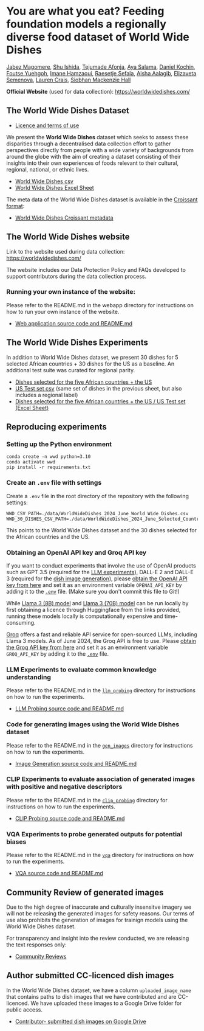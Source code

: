 # You are what you eat? Feeding foundation models a regionally diverse food dataset of World Wide Dishes
[Jabez Magomere](https://github.com/JabezNzomo99), [Shu Ishida](https://github.com/shuishida), [Tejumade Afonja](https://github.com/tejuafonja), [Aya Salama](https://github.com/Aya-S), [Daniel Kochin](https://github.com/danielkochin), [Foutse Yuehgoh](https://github.com/Foutse), [Imane Hamzaoui](https://github.com/imanehmz), [Raesetje Sefala](https://github.com/sefalab), [Aisha Aalagib](https://github.com/AishaAlaagib), [Elizaveta Semenova](https://github.com/elizavetasemenova), [Lauren Crais](https://www.law.ox.ac.uk/people/lauren-crais), [Siobhan Mackenzie Hall](https://github.com/smhall97)

**Official Website** (used for data collection): https://worldwidedishes.com/

## The World Wide Dishes Dataset

- [Licence and terms of use](./LICENCE.md)

We present the **World Wide Dishes** dataset which seeks to assess these disparities through a decentralised data collection effort to gather perspectives directly from people with a wide variety of backgrounds from around the globe with the aim of creating a dataset consisting of their insights into their own experiences of foods relevant to their cultural, regional, national, or ethnic lives.

- [World Wide Dishes csv](./data/WorldWideDishes_2024_June_World_Wide_Dishes.csv)
- [World Wide Dishes Excel Sheet](./data/WorldWideDishes_2024_June.xlsx)

The meta data of the World Wide Dishes dataset is available in the [Croissant format](https://github.com/mlcommons/croissant):
- [World Wide Dishes Croissant metadata](./croissant-worldwidedishes.json)

## The World Wide Dishes website
Link to the website used during data collection: <https://worldwidedishes.com/>

The website includes our Data Protection Policy and FAQs developed to support contributors during the data collection process. 

### Running your own instance of the website:

Please refer to the README.md in the webapp directory for instructions on how to run your own instance of the website.
- [Web application source code and README.md](./webapp)

## The World Wide Dishes Experiments
In addition to World Wide Dishes dataset, we present 30 dishes for 5 selected African countries + 30 dishes for the US as a baseline. 
An additional test suite was curated for regional parity. 

- [Dishes selected for the five African countries + the US](./data/WorldWideDishes_2024_June_Selected_Countries.csv)
- [US Test set csv](./data/WorldWideDishes_2024_June_US_Test_Set.csv) (same set of dishes in the previous sheet, but also includes a regional label)
- [Dishes selected for the five African countries + the US / US Test set (Excel Sheet)](./data/WorldWideDishes_2024_June.xlsx)

## Reproducing experiments

### Setting up the Python environment
```
conda create -n wwd python=3.10
conda activate wwd
pip install -r requirements.txt
```

### Create an `.env` file with settings
Create a `.env` file in the root directory of the repository with the following settings:
```
WWD_CSV_PATH=./data/WorldWideDishes_2024_June_World_Wide_Dishes.csv
WWD_30_DISHES_CSV_PATH=./data/WorldWideDishes_2024_June_Selected_Countries.csv
```
This points to the World Wide Dishes dataset and the 30 dishes selected for the African countries and the US.

### Obtaining an OpenAI API key and Groq API key
If you want to conduct experiments that involve the use of OpenAI products such as GPT 3.5 (required for the [LLM experiments](./llm_probing)), DALL-E 2 and DALL-E 3 (required for the [dish image generation](./gen_images)), 
please [obtain the OpenAI API key from here](https://platform.openai.com/api-keys) and set it as an environment variable `OPENAI_API_KEY` by adding it to the [`.env`](./.env) file. (Make sure you don't commit this file to Git!)

While [Llama 3 (8B) model](https://huggingface.co/meta-llama/Meta-Llama-3-8B) and [Llama 3 (70B) model](https://huggingface.co/meta-llama/Meta-Llama-3-70B) can be run locally by first obtaining a licence through Huggingface from the links provided, 
running these models locally is computationally expensive and time-consuming. 

[Groq](https://groq.com) offers a fast and reliable API service for open-sourced LLMs, including Llama 3 models. As of June 2024, the Groq API is free to use. 
Please [obtain the Groq API key from here](https://console.groq.com/keys) and set it as an environment variable `GROQ_API_KEY` by adding it to the [`.env`](./.env) file.

### LLM Experiments to evaluate common knowledge understanding
Please refer to the README.md in the [`llm_probing`](./llm_probing) directory for instructions on how to run the experiments.
- [LLM Probing source code and README.md](./llm_probing)

### Code for generating images using the World Wide Dishes dataset
Please refer to the README.md in the [`gen_images`](./gen_images) directory for instructions on how to run the experiments.
- [Image Generation source code and README.md](./gen_images)

### CLIP Experiments to evaluate association of generated images with positive and negative descriptors
Please refer to the README.md in the [`clip_probing`](./clip_probing) directory for instructions on how to run the experiments.
- [CLIP Probing source code and README.md](./clip_probing)

### VQA Experiments to probe generated outputs for potential biases
Please refer to the README.md in the [`vqa`](./vqa) directory for instructions on how to run the experiments.
- [VQA source code and README.md](./vqa)

## Community Review of generated images

Due to the high degree of inaccurate and culturally insensitve imagery we will not be releasing the generated images for safety reasons. Our terms of use also prohibits the generation of images for trainign models using the World Wide Dishes dataset.

For transparency and insight into the review conducted, we are releasing the text responses only:

- [Community Reviews](./data/Community_Review_Generated_Dish_Images.csv)

## Author submitted CC-licenced dish images

In the World Wide Dishes dataset, we have a column `uploaded_image_name` that contains paths to dish images that we have contributed and are CC-licenced. 
We have uploaded these images to a Google Drive folder for public access. 
- [Contributor- submitted dish images on Google Drive](https://drive.google.com/drive/folders/1yDfeOdGKIpC1XNEp4TrSbkKbhz2Nzl9a?usp=sharing
)
